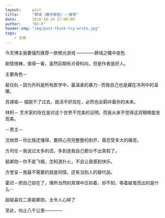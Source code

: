 ```yaml
---
layout:     post
title:      "罪域（瞳中夜色）——推荐"
date:       2018-10-24 17:00:00
author:     "Dr-F"
header-img: "img/post-think-try-write.jpg"
tags:
    - 文章
---
```

今天博主我要强烈推荐一款橙光游戏
————罪域之瞳中夜色

剧情很棒，值得一看，虽然前期有点骨科向，但是作者是好人。

主要角色－

裴仅杭－因为外科是所有医学中，最温柔的暴力‧‧‧而我自己也是藏在冷冽中的温暖。

苏琢瑜－ 摆脱不了过去，就活不好现在，必然也会羁绊着你的未来。 

林枳－ 艺术家的存在是对这个世界不完美的证明，而我从来不觉得这双眼睛能发现美。

－男主－

沈继昂－你比我还懂得，要把心完完整整的剖开，需忍受多大的痛苦。

方司任－我说过太多的谎，多到连我自己都分不出真假了。

裴卿勋－你不是飞蛾，怎知道扑火，不会让我感到快乐。

方誉呈－我最不需要的就是同情，还有当别人的替代品。

霍迟－把自己锁在了，理所当然的真理中压抑着，却不知，等着破茧而出的是什么‧‧‧

超级喜欢二弟裴卿勋，太令人心碎了

至此，何止八千公里————
